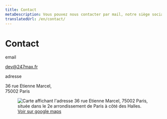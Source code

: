 ```yaml
---
title: Contact
metaDescription: Vous pouvez nous contacter par mail, notre siège social se situe à Paris
translatedUrl: /en/contact/
---
```


# Contact

<div class="grid" style="--grid-columns: 3;">

<div class="grid_col">

<p class="heading mt0">email</p>

[dev@247max.fr](mailto:dev@247max.fr)


<p class="heading">adresse</p>

36 rue Etienne Marcel,<br>
75002 Paris

</div>

<figure style="grid-column: span 2;">
  <img src="/images/map.png" alt="Carte affichant l'adresse 36 rue Etienne Marcel, 75002 Paris, située dans le 2e arrondissement de Paris à côté des Halles.">
  <figcaption><a href="https://goo.gl/maps/CHiZbSMzNrU67stT7">Voir sur google maps</a></figcaption>
</figure>

</div>